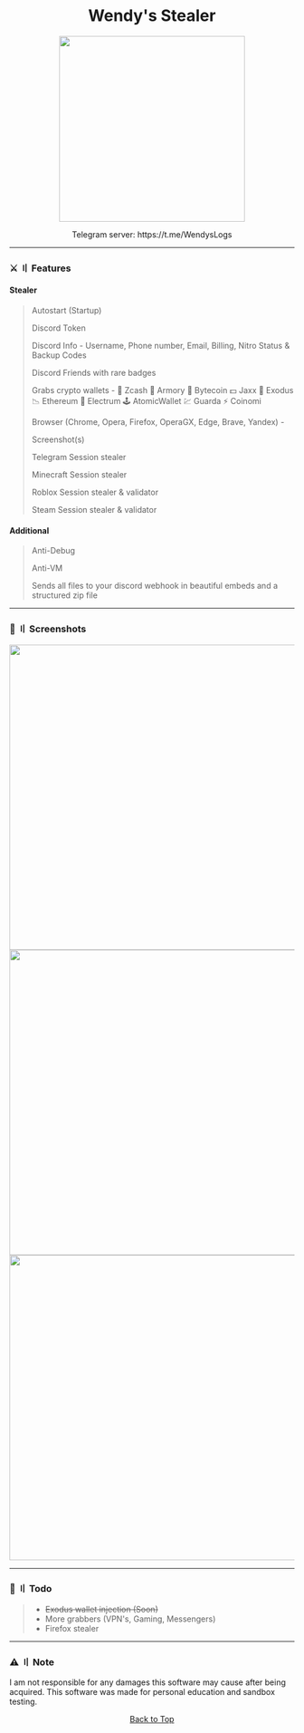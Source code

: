<a id="top"></a>

#

<h1 align="center">
 Wendy's Stealer
</h1>

<p align="center"> 
  <kbd>
<img src="https://media.discordapp.net/attachments/1137144294621315073/1137877382989099139/wendys-logo-6.png?width=720&height=670" width="328"></img>
  </kbd>
</p>

<p align="center">
  Telegram server: https://t.me/WendysLogs
 </p>

---

### ⚔️ 〢 Features

#### Stealer

> Autostart (Startup)
>
> Discord Token
>
> Discord Info - Username, Phone number, Email, Billing, Nitro Status & Backup Codes
>
> Discord Friends with rare badges
>
> Grabs crypto wallets -
> 💸 Zcash
> 🚀 Armory
> 📀 Bytecoin
> 💵 Jaxx
> 💎 Exodus
> 📉 Ethereum
> 🔨 Electrum
> 🕹️ AtomicWallet
> 💹 Guarda
> ⚡ Coinomi
>
> Browser (Chrome, Opera, Firefox, OperaGX, Edge, Brave, Yandex) -
>
> Screenshot(s)
>
> Telegram Session stealer
>
>
> Minecraft Session stealer
> 
> 
> Roblox Session stealer & validator
>
> Steam Session stealer & validator
>


#### Additional

> Anti-Debug
>
> Anti-VM
>
> Sends all files to your discord webhook in beautiful embeds and a structured zip file
>

<a id="screenshot"></a>

---

### 📸 〢 Screenshots

<img title="" src="https://media.discordapp.net/attachments/1137128567252209805/1137936786547544146/image.png?width=1183&height=670" alt="" width="539">
<img title="" src="https://media.discordapp.net/attachments/1137128567252209805/1137936851089502261/image.png?" alt="" width="539">
<img title="" src="https://media.discordapp.net/attachments/1137128567252209805/1137936915371397221/image.png?width=1180&height=670" alt="" width="539">

<a id="todo"></a>

---

### 📝 〢 Todo

> - ~~Exodus wallet injection (Soon)~~
> - More grabbers (VPN's, Gaming, Messengers)
> - Firefox stealer

<a id="license"></a>

---

### ⚠️ 〢 Note

I am not responsible for any damages this software may cause after being acquired. This software was made for personal education and sandbox testing.

<p align="center"><a href=#top>Back to Top</a></p>

